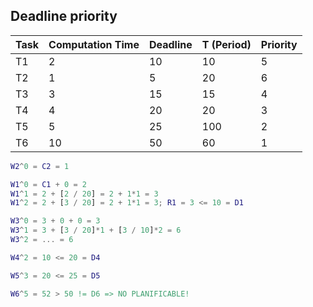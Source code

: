 ## Deadline priority

| Task | Computation Time | Deadline | T (Period) | Priority |
| ---- | ---------------- | -------- | ---------- | -------- |
| T1   | 2                | 10       | 10         | 5        |
| T2   | 1                | 5        | 20         | 6        |
| T3   | 3                | 15       | 15         | 4        |
| T4   | 4                | 20       | 20         | 3        |
| T5   | 5                | 25       | 100        | 2        |
| T6   | 10               | 50       | 60         | 1        |

```m
W2^0 = C2 = 1

W1^0 = C1 + 0 = 2
W1^1 = 2 + [2 / 20] = 2 + 1*1 = 3
W1^2 = 2 + [3 / 20] = 2 + 1*1 = 3; R1 = 3 <= 10 = D1

W3^0 = 3 + 0 + 0 = 3
W3^1 = 3 + [3 / 20]*1 + [3 / 10]*2 = 6
W3^2 = ... = 6

W4^2 = 10 <= 20 = D4

W5^3 = 20 <= 25 = D5

W6^5 = 52 > 50 != D6 => NO PLANIFICABLE!
```